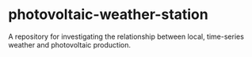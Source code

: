 # photovoltaic-weather-station
A repository for investigating the relationship between local, time-series weather and photovoltaic production.
